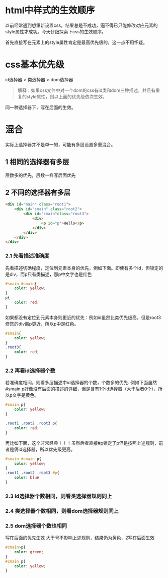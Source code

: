 # html中样式的生效顺序
以前经常遇到想重新设置css，结果总是不成功，逼不得已只能修改对应元素的style属性才成功。今天仔细探索下css的生效顺序。

首先直接写在元素上的style属性肯定是最高优先级的，这一点不用怀疑。
# css基本优先级
id选择器 > 类选择器 > dom选择器
>解释：如果css文件中对一个dom的css有id类和dom三种描述，并且有重复的style属性，则以上面的优先级依次生效。

同一种选择器下，写在后面的生效。

# 混合
实际上选择器并不是单一的，可能有多层设置多重混合。

## 1 相同的选择器有多层
层数多的优先，层数一样写后面优先
## 2 不同的选择器有多层
```html
<div id="main" class="root1">
    <div id="smain" class="root2">
        <div id="cmain"class="root3">
            <div>
                <p id="p">Hello</p>
            </div>
        </div>
    </div>
</div>
```
### 2.1 先看描述准确度
先看描述切确程度，定位到元素本身的优先，例如下面。即使有多个id，但锁定的是div，而p只有类描述，那p中文字也是红色
```css
#smain #cmain{
    color: yellow;
}
p{
    color: red;
}
```
如果都没有定位到元素本身则更近的优先：例如id虽然比类优先级高，但是root3修饰的div离p更近，所以p中是红色。
```css
#smain{
    color: yellow;
}
.root3{
    color: red;
}
```
### 2.2 再看id选择器个数
若准确度相同，则看多层描述中id选择器的个数，个数多的优先.
例如下面虽然#smain p好像没有后面的描述的详细，但是含有1个id选择器（大于后者0个），所以p文字是黄色。
```css
#smain p{
    color: yellow;
}

.root1 .root2 .root3 p{
    color: red;
}
```
再比如下面，这个非常经典！！！虽然后者直接#p锁定了p但是按照上述规则，前者是俩id选择器，所以优先级更高。
```css
#smain #cmain p{
    color: yellow;
}
.root1 .root2 .root3 #p{
    color: blue
}
```

### 2.3 id选择器个数相同，则看类选择器规则同上

### 2.4 类选择器个数相同，则看dom选择器规则同上

### 2.5 dom选择器个数也相同
写在后面的优先生效
大于号不影响上述规则，结果仍为黄色，2写在后面生效
```css
#cmain>p{
    color: green;
}
#cmain p{
    color: yellow;
}
```
